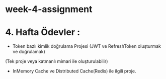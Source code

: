 # week-4-assignment


# 4. Hafta Ödevler :

- Token bazlı kimlik doğrulama Projesi (JWT ve RefreshToken oluşturmak ve doğrulamak)

(Tek proje veya katmanlı mimari ile oluşturulabilir)

- InMemory Cache ve Distributed Cache(Redis) ile ilgili proje.

